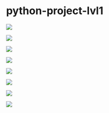 # python-project-lvl1

<a href="https://codeclimate.com/github/Roman-Sergeichuk/python-project-lvl1/maintainability"><img src="https://api.codeclimate.com/v1/badges/10a42e94f42df4c24840/maintainability" /></a>

<a href="https://codeclimate.com/github/Roman-Sergeichuk/python-project-lvl1/test_coverage"><img src="https://api.codeclimate.com/v1/badges/10a42e94f42df4c24840/test_coverage" /></a>

<a href="https://travis-ci.com/Roman-Sergeichuk/python-project-lvl1"><img src="https://travis-ci.com/Roman-Sergeichuk/python-project-lvl1.svg?branch=master"></a>

<a href="https://asciinema.org/a/SFzXjnvur2neGi0hQoAactLep" target="_blank"><img src="https://asciinema.org/a/SFzXjnvur2neGi0hQoAactLep.svg" /></a>

<a href="https://asciinema.org/a/GRYjiDOetKe7dNMDW69CXn4CF" target="_blank"><img src="https://asciinema.org/a/GRYjiDOetKe7dNMDW69CXn4CF.svg" /></a>

<a href="https://asciinema.org/a/gj5S0aufFEtosOHcdGDRU6nIW" target="_blank"><img src="https://asciinema.org/a/gj5S0aufFEtosOHcdGDRU6nIW.svg" /></a>

<a href="https://asciinema.org/a/FvAY8dEAQNkg2x4D1pk5avKEx" target="_blank"><img src="https://asciinema.org/a/FvAY8dEAQNkg2x4D1pk5avKEx.svg" /></a>

<a href="https://asciinema.org/a/01hnEzzpgTmxzB9seczkigANL" target="_blank"><img src="https://asciinema.org/a/01hnEzzpgTmxzB9seczkigANL.svg" /></a>
